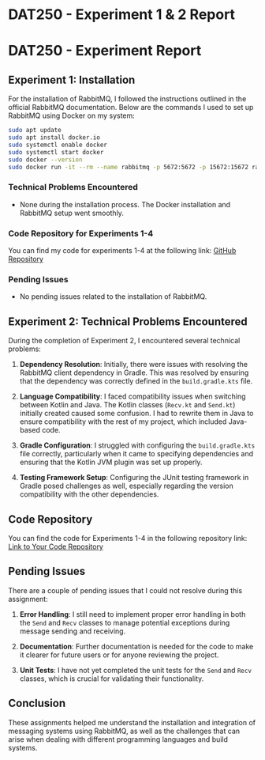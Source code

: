 
# DAT250 - Experiment 1 & 2 Report

# DAT250 - Experiment Report

## Experiment 1: Installation

For the installation of RabbitMQ, I followed the instructions outlined in the official RabbitMQ documentation. Below are the commands I used to set up RabbitMQ using Docker on my system:

```bash
sudo apt update
sudo apt install docker.io
sudo systemctl enable docker
sudo systemctl start docker
sudo docker --version
sudo docker run -it --rm --name rabbitmq -p 5672:5672 -p 15672:15672 rabbitmq:4.0-management
```

### Technical Problems Encountered
- None during the installation process. The Docker installation and RabbitMQ setup went smoothly.

### Code Repository for Experiments 1-4
You can find my code for experiments 1-4 at the following link: [GitHub Repository](https://github.com/yourusername/repository)

### Pending Issues
- No pending issues related to the installation of RabbitMQ.


## Experiment 2: Technical Problems Encountered

During the completion of Experiment 2, I encountered several technical problems:

1. **Dependency Resolution**: Initially, there were issues with resolving the RabbitMQ client dependency in Gradle. This was resolved by ensuring that the dependency was correctly defined in the `build.gradle.kts` file.

2. **Language Compatibility**: I faced compatibility issues when switching between Kotlin and Java. The Kotlin classes (`Recv.kt` and `Send.kt`) initially created caused some confusion. I had to rewrite them in Java to ensure compatibility with the rest of my project, which included Java-based code.

3. **Gradle Configuration**: I struggled with configuring the `build.gradle.kts` file correctly, particularly when it came to specifying dependencies and ensuring that the Kotlin JVM plugin was set up properly. 

4. **Testing Framework Setup**: Configuring the JUnit testing framework in Gradle posed challenges as well, especially regarding the version compatibility with the other dependencies.

## Code Repository

You can find the code for Experiments 1-4 in the following repository link:
[Link to Your Code Repository](URL_OF_YOUR_REPOSITORY)

## Pending Issues

There are a couple of pending issues that I could not resolve during this assignment:

1. **Error Handling**: I still need to implement proper error handling in both the `Send` and `Recv` classes to manage potential exceptions during message sending and receiving.

2. **Documentation**: Further documentation is needed for the code to make it clearer for future users or for anyone reviewing the project.

3. **Unit Tests**: I have not yet completed the unit tests for the `Send` and `Recv` classes, which is crucial for validating their functionality.

## Conclusion

These assignments helped me understand the installation and integration of messaging systems using RabbitMQ, as well as the challenges that can arise when dealing with different programming languages and build systems.
